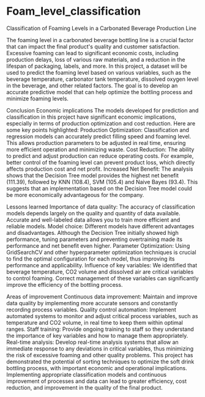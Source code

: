# Foam_level_classification
Classification of Foaming Levels in a Carbonated Beverage Production Line

The foaming level in a carbonated beverage bottling line is a crucial factor that can impact the final product's quality and customer satisfaction. Excessive foaming can lead to significant economic costs, including production delays, loss of various raw materials, and a reduction in the lifespan of packaging, labels, and more. In this project, a dataset will be used to predict the foaming level based on various variables, such as the beverage temperature, carbonator tank temperature, dissolved oxygen level in the beverage, and other related factors. The goal is to develop an accurate predictive model that can help optimize the bottling process and minimize foaming levels.

Conclusion
Economic implications
The models developed for prediction and classification in this project have significant economic implications, especially in terms of production optimization and cost reduction. Here are some key points highlighted:
Production Optimization: Classification and regression models can accurately predict filling speed and foaming level. This allows production parameters to be adjusted in real time, ensuring more efficient operation and minimizing waste.
Cost Reduction: The ability to predict and adjust production can reduce operating costs. For example, better control of the foaming level can prevent product loss, which directly affects production cost and net profit.
Increased Net Benefit: The analysis shows that the Decision Tree model provides the highest net benefit (111.39), followed by KNN (108.4), SVM (105.4) and Naive Bayes (93.4). This suggests that an implementation based on the Decision Tree model could be more economically advantageous for the company.

Lessons learned
Importance of data quality: The accuracy of classification models depends largely on the quality and quantity of data available. Accurate and well-labeled data allows you to train more efficient and reliable models.
Model choice: Different models have different advantages and disadvantages. Although the Decision Tree initially showed high performance, tuning parameters and preventing overtraining made its performance and net benefit even higher.
Parameter Optimization: Using GridSearchCV and other hyperparameter optimization techniques is crucial to find the optimal configuration for each model, thus improving its performance and applicability.
Influence of key variables: We identified that beverage temperature, CO2 volume and dissolved air are critical variables to control foaming. Correct management of these variables can significantly improve the efficiency of the bottling process.

Areas of improvement
Continuous data improvement: Maintain and improve data quality by implementing more accurate sensors and constantly recording process variables.
Quality control automation: Implement automated systems to monitor and adjust critical process variables, such as temperature and CO2 volume, in real time to keep them within optimal ranges.
Staff training: Provide ongoing training to staff so they understand the importance of key variables and how to manage them appropriately.
Real-time analysis: Develop real-time analysis systems that allow an immediate response to any deviations in critical variables, thus minimizing the risk of excessive foaming and other quality problems.
This project has demonstrated the potential of sorting techniques to optimize the soft drink bottling process, with important economic and operational implications. Implementing appropriate classification models and continuous improvement of processes and data can lead to greater efficiency, cost reduction, and improvement in the quality of the final product.
